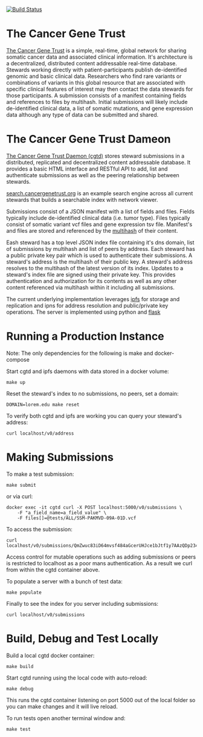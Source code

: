 [![Build Status](https://travis-ci.org/ga4gh/cgtd.svg?branch=master)](https://travis-ci.org/ga4gh/cgtd)

# The Cancer Gene Trust
[The Cancer Gene Trust](http://www.cancergenetrust.org) is a simple, real-time, global network for sharing somatic cancer data and associated clinical information. It's architecture is a decentralized, distributed content addressable real-time database. Stewards working directly with patient-participants publish de-identified genomic and basic clinical data. Researchers who find rare variants or combinations of variants in this global resource that are associated with specific clinical features of interest may then contact the data stewards for those participants. A submission consists of a manifest containing fields and references to files by multihash. Initial submissions will likely include de-identified clinical data, a list of somatic mutations, and gene expression data although any type of data can be submitted and shared.

# The Cancer Gene Trust Dameon
[The Cancer Gene Trust Daemon (cgtd)](https://github.com/cancergenetrust/cgtd) stores steward submissions in a distributed, replicated and decentralized content addressable database. It provides a basic HTML interface and RESTful API to add, list and authenticate submissions as well as the peering relationship between stewards. 

[search.cancergenetrust.org](http://search.cancergenetrust.org) is an example search engine across all current stewards that builds a searchable index with network viewer.

Submissions consist of a JSON manifest with a list of fields and files. Fields typically include de-identified clinical data (i.e. tumor type). Files typically consist of somatic variant vcf files and gene expression tsv file. Manifest's and files are stored and referenced by the [multihash](https://github.com/jbenet/multihash) of their content.

Eash steward has a top level JSON index file containing it's dns domain, list of submissions by multihash and list of peers by address. Each steward has a public private key pair which is used to authenticate their submissions. A steward's address is the multihash of their public key. A steward's address resolves to the multihash of the latest version of its index. Updates to a steward's index file are signed using their private key. This provides authentication and authorization for its contents as well as any other content referenced via multihash within it including all submissions. 

The current underlying implementation leverages [ipfs](http://ipfs.io) for storage and replication and ipns for address resolution and public/private key operations. The server is implemented using python and [flask](http://flask.pocoo.org/)

# Running a Production Instance

Note: The only dependencies for the following is make and docker-compose

Start cgtd and ipfs daemons with data stored in a docker volume:

    make up

Reset the steward's index to no submissions, no peers, set a domain:

    DOMAIN=lorem.edu make reset

To verify both cgtd and ipfs are working you can query your steward's address:

    curl localhost/v0/address

# Making Submissions

To make a test submission:

    make submit

or via curl:

    docker exec -it cgtd curl -X POST localhost:5000/v0/submissions \
        -F "a_field_name=a_field_value" \
        -F files[]=@tests/ALL/SSM-PAKMVD-09A-01D.vcf

To access the submission:

    curl localhost/v0/submissions/QmZwuc83iD64mvsf484aGcerUHJce1bJtf1y7AAzQDp234

Access control for mutable operations such as adding submissions or peers is restricted to localhost as a poor mans authentication. As a result we curl from within the cgtd container above.

To populate a server with a bunch of test data:

    make populate

Finally to see the index for you server including submissions:

    curl localhost/v0/submissions

# Build, Debug and Test Locally

Build a local cgtd docker container:

    make build

Start cgtd running using the local code with auto-reload:

    make debug

This runs the cgtd container listening on port 5000 out of the local folder so you can make changes and it will live reload.

To run tests open another terminal window and:

    make test
